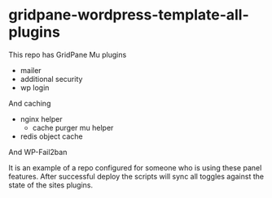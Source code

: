 # gridpane-wordpress-template-all-plugins

This repo has GridPane Mu plugins 
- mailer
- additional security
- wp login

And caching
- nginx helper
  - cache purger mu helper
- redis object cache


And WP-Fail2ban

It is an example of a repo configured for someone who is using these panel features. After successful deploy the scripts will sync all toggles against the state of the sites plugins. 
